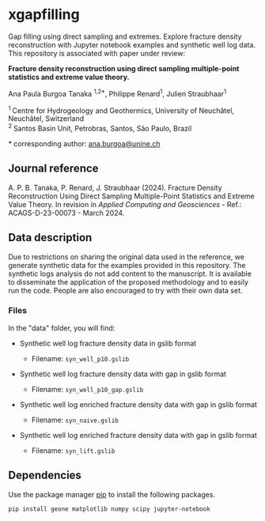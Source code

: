 # xgapfilling
Gap filling using direct sampling and extremes. Explore fracture density reconstruction with Jupyter notebook examples and synthetic well log data. This repository is associated with paper under review:

**Fracture density reconstruction using direct sampling multiple-point statistics and extreme value theory.**

Ana Paula Burgoa Tanaka <sup>1,2\*</sup>, Philippe Renard<sup>1</sup>, Julien Straubhaar<sup>1</sup>

<sup>1 </sup> Centre for Hydrogeology and Geothermics, University of Neuchâtel, Neuchâtel, Switzerland  
<sup>2 </sup> Santos Basin Unit, Petrobras, Santos, São Paulo, Brazil   

\* corresponding author: ana.burgoa@unine.ch

## Journal reference
A. P. B. Tanaka, P. Renard, J. Straubhaar (2024). Fracture Density Reconstruction Using Direct Sampling Multiple-Point Statistics and Extreme Value Theory. In revision in *Applied Computing and Geosciences* - Ref.: ACAGS-D-23-00073 - March 2024.

## Data description
Due to restrictions on sharing the original data used in the reference, we generate synthetic data for the examples provided in this repository. The synthetic logs analysis do not add content to the manuscript. It is available to disseminate the application of the proposed methodology and to easily run the code. People are also encouraged to try with their own data set.

### Files

In the "data" folder, you will find:

- Synthetic well log fracture density data in gslib format
  - Filename: `syn_well_p10.gslib`

- Synthetic well log fracture density data with gap in gslib format
  - Filename: `syn_well_p10_gap.gslib`

- Synthetic well log enriched fracture density data with gap in gslib format
  - Filename: `syn_naive.gslib`
 
- Synthetic well log enriched fracture density data with gap in gslib format
  - Filename: `syn_lift.gslib`

## Dependencies

Use the package manager [pip](https://pip.pypa.io/en/stable/) to install the following packages.

```bash
pip install geone matplotlib numpy scipy jupyter-notebook
```
